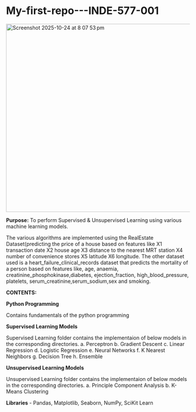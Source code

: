 # My-first-repo---INDE-577-001


<img width="864" height="515" alt="Screenshot 2025-10-24 at 8 07 53 pm" src="https://github.com/user-attachments/assets/e6cb49c6-4d8f-4290-8287-10e048e32f6e" />


**Purpose:** To perform Supervised & Unsupervised Learning using various machine learning models.

The various algorithms are implemented using the RealEstate Dataset(predicting the price of a house based on features like X1 transaction date X2 house age X3 distance to the nearest MRT station X4 number of convenience stores X5 latitude X6 longitude. The other dataset used is a heart_failure_clinical_records dataset that predicts the mortality of a person based on features like, age, anaemia, creatinine_phosphokinase,diabetes, ejection_fraction, high_blood_pressure, platelets, serum_creatinine,serum_sodium,sex and smoking.

**CONTENTS:**

**Python Programming** 

Contains fundamentals of the python programming

**Supervised Learning Models**

Supervised Learning folder contains the implementaion of below models in the corresponding directories.
a. Perceptron
b. Gradient Descent
c. Linear Regression
d. Logistic Regression
e. Neural Networks
f. K Nearest Neighbors
g. Decision Tree
h. Ensemble


**Unsupervised Learning Models**

Unsupervised Learning folder contains the implementaion of below models in the corresponding directories.
a. Principle Component Analysis
b. K-Means Clustering


**Libraries** - Pandas, Matplotlib, Seaborn, NumPy, SciKit Learn


